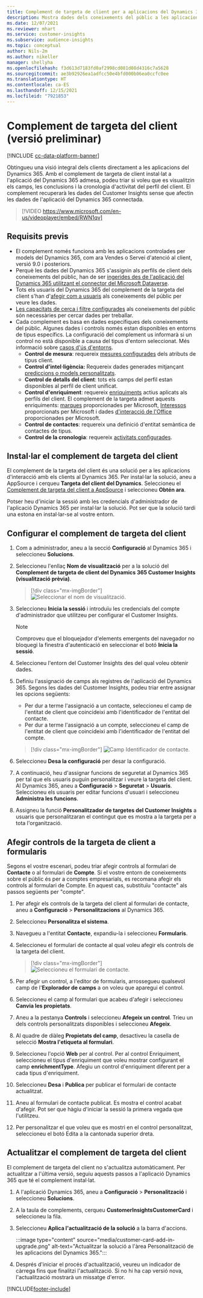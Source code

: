 ```yaml
---
title: Complement de targeta de client per a aplicacions del Dynamics 365 (vídeo)
description: Mostra dades dels coneixements del públic a les aplicacions del Dynamics 365 amb aquest complement.
ms.date: 12/07/2021
ms.reviewer: mhart
ms.service: customer-insights
ms.subservice: audience-insights
ms.topic: conceptual
author: Nils-2m
ms.author: nikeller
manager: shellyha
ms.openlocfilehash: f3d613d7183fd0af2998cd081d08d4316c7a5628
ms.sourcegitcommit: ae3b92926ea1adfcc50e4bfd000b06ea0ccfc0ee
ms.translationtype: HT
ms.contentlocale: ca-ES
ms.lasthandoff: 12/15/2021
ms.locfileid: "7921853"
---
```

# <a name="customer-card-add-in-preview"></a>Complement de targeta del client (versió preliminar)

[!INCLUDE [cc-data-platform-banner](../includes/cc-data-platform-banner.md)]

Obtingueu una visió integral dels clients directament a les aplicacions del Dynamics 365. Amb el complement de targeta de client instal·lat a l'aplicació del Dynamics 365 admesa, podeu triar si voleu que es visualitzin els camps, les conclusions i la cronologia d'activitat del perfil del client. El complement recuperarà les dades del Customer Insights sense que afectin les dades de l'aplicació del Dynamics 365 connectada.

> [!VIDEO https://www.microsoft.com/en-us/videoplayer/embed/RWN1qv]

## <a name="prerequisites"></a>Requisits previs

- El complement només funciona amb les aplicacions controlades per models del Dynamics 365, com ara Vendes o Servei d'atenció al client, versió 9.0 i posteriors.
- Perquè les dades del Dynamics 365 s'assignin als perfils de client dels coneixements del públic, han de ser [ingerides des de l'aplicació del Dynamics 365 utilitzant el connector del Microsoft Dataverse](connect-power-query.md).
- Tots els usuaris del Dynamics 365 del complement de la targeta del client s'han d'[afegir com a usuaris](permissions.md) als coneixements del públic per veure les dades.
- [Les capacitats de cerca i filtre configurades](search-filter-index.md) als coneixements del públic són necessàries per cercar dades per treballar.
- Cada complement es basa en dades específiques dels coneixements del públic. Algunes dades i controls només estan disponibles en entorns de tipus específics. La configuració del complement us informarà si un control no està disponible a causa del tipus d'entorn seleccionat. Més informació sobre [casos d'ús d'entorns](work-with-business-accounts.md).
  - **Control de mesura**: requereix [mesures configurades](measures.md) dels atributs de tipus client.
  - **Control d'intel·ligència:** Requereix dades generades mitjançant [prediccions o models personalitzats](predictions-overview.md).
  - **Control de detalls del client**: tots els camps del perfil estan disponibles al perfil de client unificat.
  - **Control d'enriquiment**: requereix [enriquiments](enrichment-hub.md) actius aplicats als perfils del client. El complement de la targeta admet aquests enriquiments: [marques](enrichment-microsoft.md) proporcionades per Microsoft, [Interessos](enrichment-microsoft.md) proporcionats per Microsoft i dades [d'interacció de l'Office](enrichment-office.md) proporcionades per Microsoft.
  - **Control de contactes**: requereix una definició d'entitat semàntica de contactes de tipus.
  - **Control de la cronologia**: requereix [activitats configurades](activities.md).

## <a name="install-the-customer-card-add-in"></a>Instal·lar el complement de targeta del client

El complement de la targeta del client és una solució per a les aplicacions d'interacció amb els clients al Dynamics 365. Per instal·lar la solució, aneu a AppSource i cerqueu **Targeta del client del Dynamics**. Seleccioneu el [Complement de targeta del client a AppSource](https://appsource.microsoft.com/product/dynamics-365/mscrm.dynamics_365_customer_insights_customer_card_addin?tab=Overview) i seleccioneu **Obtén ara**.

Potser heu d'iniciar la sessió amb les credencials d'administrador de l'aplicació Dynamics 365 per instal·lar la solució. Pot ser que la solució tardi una estona en instal·lar-se al vostre entorn.

## <a name="configure-the-customer-card-add-in"></a>Configurar el complement de targeta del client

1. Com a administrador, aneu a la secció **Configuració** al Dynamics 365 i seleccioneu **Solucions**.

1. Seleccioneu l'enllaç **Nom de visualització** per a la solució del **Complement de targeta de client del Dynamics 365 Customer Insights (visualització prèvia)**.

   > [!div class="mx-imgBorder"]
   > ![Seleccionar el nom de visualització.](media/select-display-name.png "Seleccioneu el nom de visualització.")

1. Seleccioneu **Inicia la sessió** i introduïu les credencials del compte d'administrador que utilitzeu per configurar el Customer Insights.

   > [!NOTE]
   > Comproveu que el bloquejador d'elements emergents del navegador no bloquegi la finestra d'autenticació en seleccionar el botó **Inicia la sessió**.

1. Seleccioneu l'entorn del Customer Insights des del qual voleu obtenir dades.

1. Definiu l'assignació de camps als registres de l'aplicació del Dynamics 365. Segons les dades del Customer Insights, podeu triar entre assignar les opcions següents:
   - Per dur a terme l'assignació a un contacte, seleccioneu el camp de l'entitat de client que coincideixi amb l'identificador de l'entitat del contacte.
   - Per dur a terme l'assignació a un compte, seleccioneu el camp de l'entitat de client que coincideixi amb l'identificador de l'entitat del compte.

   > [!div class="mx-imgBorder"]
   > ![Camp Identificador de contacte.](media/contact-id-field.png "Camp Identificador de contacte.")

1. Seleccioneu **Desa la configuració** per desar la configuració.

1. A continuació, heu d'assignar funcions de seguretat al Dynamics 365 per tal que els usuaris puguin personalitzar i veure la targeta del client. Al Dynamics 365, aneu a **Configuració** > **Seguretat** > **Usuaris**. Seleccioneu els usuaris per editar funcions d'usuari i seleccioneu **Administra les funcions**.

1. Assigneu la funció **Personalitzador de targetes del Customer Insights** a usuaris que personalitzaran el contingut que es mostra a la targeta per a tota l'organització.

## <a name="add-customer-card-controls-to-forms"></a>Afegir controls de la targeta de client a formularis

Segons el vostre escenari, podeu triar afegir controls al formulari de **Contacte** o al formulari de **Compte**. Si el vostre entorn de coneixements sobre el públic és per a comptes empresarials, es recomana afegir els controls al formulari de Compte. En aquest cas, substituïu "contacte" als passos següents per "compte".

1. Per afegir els controls de la targeta del client al formulari de contacte, aneu a **Configuració** > **Personalitzacions** al Dynamics 365.

1. Seleccioneu **Personalitza el sistema**.

1. Navegueu a l'entitat **Contacte**, expandiu-la i seleccioneu **Formularis**.

1. Seleccioneu el formulari de contacte al qual voleu afegir els controls de la targeta del client.

    > [!div class="mx-imgBorder"]
    > ![Seleccioneu el formulari de contacte.](media/contact-active-forms.png "Seleccioneu el formulari Contacte.")

1. Per afegir un control, a l'editor de formularis, arrossegueu qualsevol camp de l'**Explorador de camps** a on voleu que aparegui el control.

1. Seleccioneu el camp al formulari que acabeu d'afegir i seleccioneu **Canvia les propietats**.

1. Aneu a la pestanya **Controls** i seleccioneu **Afegeix un control**. Trieu un dels controls personalitzats disponibles i seleccioneu **Afegeix**.

1. Al quadre de diàleg **Propietats del camp**, desactiveu la casella de selecció **Mostra l'etiqueta al formulari**.

1. Seleccioneu l'opció **Web** per al control. Per al control Enriquiment, seleccioneu el tipus d'enriquiment que voleu mostrar configurant el camp **enrichmentType**. Afegiu un control d'enriquiment diferent per a cada tipus d'enriquiment.

1. Seleccioneu **Desa** i **Publica** per publicar el formulari de contacte actualitzat.

1. Aneu al formulari de contacte publicat. Es mostra el control acabat d'afegir. Pot ser que hàgiu d'iniciar la sessió la primera vegada que l'utilitzeu.

1. Per personalitzar el que voleu que es mostri en el control personalitzat, seleccioneu el botó Edita a la cantonada superior dreta.

## <a name="upgrade-customer-card-add-in"></a>Actualitzar el complement de targeta del client

El complement de targeta del client no s'actualitza automàticament. Per actualitzar a l'última versió, seguiu aquests passos a l'aplicació Dynamics 365 que té el complement instal·lat.

1. A l'aplicació Dynamics 365, aneu a **Configuració** > **Personalització** i seleccioneu **Solucions**.

1. A la taula de complements, cerqueu **CustomerInsightsCustomerCard** i seleccioneu la fila.

1. Seleccioneu **Aplica l'actualització de la solució** a la barra d'accions.

   :::image type="content" source="media/customer-card-add-in-upgrade.png" alt-text="Actualitzar la solució a l'àrea Personalització de les aplicacions del Dynamics 365.":::

1. Després d'iniciar el procés d'actualització, veureu un indicador de càrrega fins que finalitzi l'actualització. Si no hi ha cap versió nova, l'actualització mostrarà un missatge d'error.


[!INCLUDE[footer-include](../includes/footer-banner.md)]
